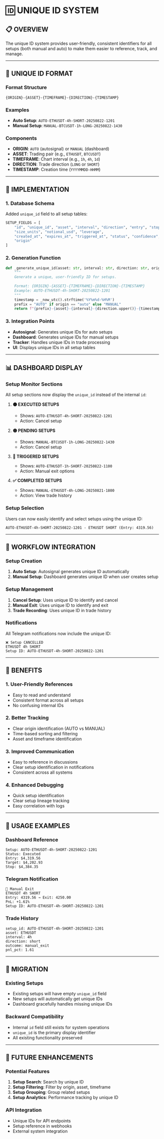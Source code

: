 # 🆔 **UNIQUE ID SYSTEM**

## 📋 **OVERVIEW**

The unique ID system provides user-friendly, consistent identifiers for all setups (both manual and auto) to make them easier to reference, track, and manage.

---

## 🎯 **UNIQUE ID FORMAT**

### **Format Structure**
```
{ORIGIN}-{ASSET}-{TIMEFRAME}-{DIRECTION}-{TIMESTAMP}
```

### **Examples**
- **Auto Setup**: `AUTO-ETHUSDT-4h-SHORT-20250822-1201`
- **Manual Setup**: `MANUAL-BTCUSDT-1h-LONG-20250822-1430`

### **Components**
- **ORIGIN**: `AUTO` (autosignal) or `MANUAL` (dashboard)
- **ASSET**: Trading pair (e.g., `ETHUSDT`, `BTCUSDT`)
- **TIMEFRAME**: Chart interval (e.g., `1h`, `4h`, `1d`)
- **DIRECTION**: Trade direction (`LONG` or `SHORT`)
- **TIMESTAMP**: Creation time (`YYYYMMDD-HHMM`)

---

## 🔧 **IMPLEMENTATION**

### **1. Database Schema**
Added `unique_id` field to all setup tables:
```python
SETUP_FIELDS = [
    "id", "unique_id", "asset", "interval", "direction", "entry", "stop", "target", "rr",
    "size_units", "notional_usd", "leverage",
    "created_at", "expires_at", "triggered_at", "status", "confidence", "trigger_rule", "entry_buffer_bps",
    "origin"
]
```

### **2. Generation Function**
```python
def _generate_unique_id(asset: str, interval: str, direction: str, origin: str = "auto") -> str:
    """
    Generate a unique, user-friendly ID for setups.
    
    Format: {ORIGIN}-{ASSET}-{TIMEFRAME}-{DIRECTION}-{TIMESTAMP}
    Example: AUTO-ETHUSDT-4h-SHORT-20250822-1201
    """
    timestamp = _now_utc().strftime('%Y%m%d-%H%M')
    prefix = "AUTO" if origin == "auto" else "MANUAL"
    return f"{prefix}-{asset}-{interval}-{direction.upper()}-{timestamp}"
```

### **3. Integration Points**
- **Autosignal**: Generates unique IDs for auto setups
- **Dashboard**: Generates unique IDs for manual setups
- **Tracker**: Handles unique IDs in trade processing
- **UI**: Displays unique IDs in all setup tables

---

## 📊 **DASHBOARD DISPLAY**

### **Setup Monitor Sections**
All setup sections now display the `unique_id` instead of the internal `id`:

1. **🟠 EXECUTED SETUPS**
   - Shows: `AUTO-ETHUSDT-4h-SHORT-20250822-1201`
   - Action: Cancel setup

2. **🟡 PENDING SETUPS**
   - Shows: `MANUAL-BTCUSDT-1h-LONG-20250822-1430`
   - Action: Cancel setup

3. **🔵 TRIGGERED SETUPS**
   - Shows: `AUTO-ETHUSDT-1h-SHORT-20250822-1100`
   - Action: Manual exit options

4. **✅ COMPLETED SETUPS**
   - Shows: `MANUAL-ETHUSDT-4h-LONG-20250821-1800`
   - Action: View trade history

### **Setup Selection**
Users can now easily identify and select setups using the unique ID:
```
AUTO-ETHUSDT-4h-SHORT-20250822-1201 - ETHUSDT SHORT (Entry: 4319.56)
```

---

## 🔄 **WORKFLOW INTEGRATION**

### **Setup Creation**
1. **Auto Setup**: Autosignal generates unique ID automatically
2. **Manual Setup**: Dashboard generates unique ID when user creates setup

### **Setup Management**
1. **Cancel Setup**: Uses unique ID to identify and cancel
2. **Manual Exit**: Uses unique ID to identify and exit
3. **Trade Recording**: Uses unique ID in trade history

### **Notifications**
All Telegram notifications now include the unique ID:
```
❌ Setup CANCELLED
ETHUSDT 4h SHORT
Setup ID: AUTO-ETHUSDT-4h-SHORT-20250822-1201
```

---

## 🎯 **BENEFITS**

### **1. User-Friendly References**
- Easy to read and understand
- Consistent format across all setups
- No confusing internal IDs

### **2. Better Tracking**
- Clear origin identification (AUTO vs MANUAL)
- Time-based sorting and filtering
- Asset and timeframe identification

### **3. Improved Communication**
- Easy to reference in discussions
- Clear setup identification in notifications
- Consistent across all systems

### **4. Enhanced Debugging**
- Quick setup identification
- Clear setup lineage tracking
- Easy correlation with logs

---

## 📝 **USAGE EXAMPLES**

### **Dashboard Reference**
```
Setup: AUTO-ETHUSDT-4h-SHORT-20250822-1201
Status: Executed
Entry: $4,319.56
Target: $4,202.93
Stop: $4,384.35
```

### **Telegram Notification**
```
🎯 Manual Exit
ETHUSDT 4h SHORT
Entry: 4319.56 → Exit: 4250.00
PnL: +1.61%
Setup ID: AUTO-ETHUSDT-4h-SHORT-20250822-1201
```

### **Trade History**
```
setup_id: AUTO-ETHUSDT-4h-SHORT-20250822-1201
asset: ETHUSDT
interval: 4h
direction: short
outcome: manual_exit
pnl_pct: 1.61
```

---

## 🔧 **MIGRATION**

### **Existing Setups**
- Existing setups will have empty `unique_id` field
- New setups will automatically get unique IDs
- Dashboard gracefully handles missing unique IDs

### **Backward Compatibility**
- Internal `id` field still exists for system operations
- `unique_id` is the primary display identifier
- All existing functionality preserved

---

## 🚀 **FUTURE ENHANCEMENTS**

### **Potential Features**
1. **Setup Search**: Search by unique ID
2. **Setup Filtering**: Filter by origin, asset, timeframe
3. **Setup Grouping**: Group related setups
4. **Setup Analytics**: Performance tracking by unique ID

### **API Integration**
- Unique IDs for API endpoints
- Setup reference in webhooks
- External system integration
